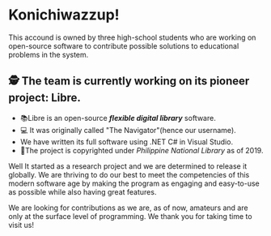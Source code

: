 # Konichiwazzup!

This accound is owned by three high-school students who are working on open-source software to contribute possible solutions to educational problems in the system.

## 🕵 The team is currently working on its pioneer project: Libre.
- 📚Libre is an open-source ***flexible digital library*** software.
- 💻 It was originally called "The Navigator"(hence our username).
- We have written its full software using .NET C# in Visual Studio.
- 📃The project is copyrighted under *Philippine National Library* as of 2019.

Well It started as a research project and we are determined to release it globally. We are thriving to do our best to meet the competencies of this modern software age by making the program as engaging and easy-to-use as possible while also having great features.

We are looking for contributions as we are, as of now, amateurs and are only at the surface level of programming.
We thank you for taking time to visit us! 

<!--
**the-navigator/the-navigator** is a ✨ _special_ ✨ repository because its `README.md` (this file) appears on your GitHub profile.

Here are some ideas to get you started:

- 🔭 I’m currently working on ...
- 🌱 I’m currently learning ...
- 👯 I’m looking to collaborate on ...
- 🤔 I’m looking for help with ...
- 💬 Ask me about ...
- 📫 How to reach me: ...
- 😄 Pronouns: ...
- ⚡ Fun fact: ...
-->
